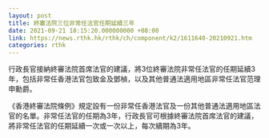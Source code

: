 ```yaml
---
layout: post
title: 終審法院三位非常任法官任期延續三年
date: 2021-09-21 18:15:20.000000000 +08:00
link: https://news.rthk.hk/rthk/ch/component/k2/1611640-20210921.htm
categories: rthk
---
```


行政長官接納終審法院首席法官的建議，將3位終審法院非常任法官的任期延續3年，包括非常任香港法官包致金及鄧楨，以及其他普通法適用地區非常任法官范理申勳爵。
 
《香港終審法院條例》規定設有一份非常任香港法官及一份其他普通法適用地區法官的名單。非常任法官的任期為3年，行政長官可根據終審法院首席法官的建議，將非常任法官的任期延續一次或一次以上，每次續期為3年。
